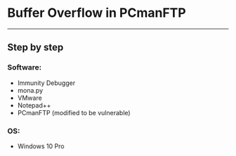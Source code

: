 # Buffer Overflow in PCmanFTP
---
## Step by step
### Software:

- Immunity Debugger
- mona.py
- VMware
- Notepad++
- PCmanFTP (modified to be vulnerable)

### OS:

 - Windows 10 Pro
